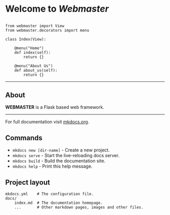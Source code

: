 
# Welcome to *Webmaster*


## 

    from webmaster import View
    from webmaster.decorators import menu
    
    class Index(View):
        
        @menu("Home")
        def index(self):
            return {}
            
        @menu("About Us")
        def about_us(self):
            return {}
            
---

## About

**WEBMASTER** is a Flask based web framework. 


---

For full documentation visit [mkdocs.org](http://mkdocs.org).

## Commands

* `mkdocs new [dir-name]` - Create a new project.
* `mkdocs serve` - Start the live-reloading docs server.
* `mkdocs build` - Build the documentation site.
* `mkdocs help` - Print this help message.

## Project layout

    mkdocs.yml    # The configuration file.
    docs/
        index.md  # The documentation homepage.
        ...       # Other markdown pages, images and other files.
